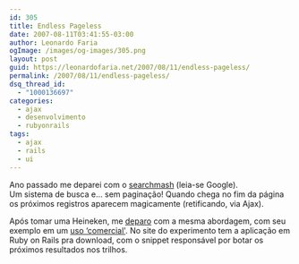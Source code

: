 ```yaml
---
id: 305
title: Endless Pageless
date: 2007-08-11T03:41:55-03:00
author: Leonardo Faria
ogImage: /images/og-images/305.png
layout: post
guid: https://leonardofaria.net/2007/08/11/endless-pageless/
permalink: /2007/08/11/endless-pageless/
dsq_thread_id:
  - "1000136697"
categories:
  - ajax
  - desenvolvimento
  - rubyonrails
tags:
  - ajax
  - rails
  - ui
---
```

Ano passado me deparei com o [searchmash](http://www.searchmash.com) (leia-se Google).  
Um sistema de busca e&#8230; sem paginação! Quando chega no fim da página os próximos registros aparecem magicamente (retificando, via Ajax).

Após tomar uma Heineken, me [deparo](http://unspace.ca/discover/pageless/) com a mesma abordagem, com seu exemplo em um [uso &#8216;comercial'](http://pursudo.com/). No site do experimento tem a aplicação em Ruby on Rails pra download, com o snippet responsável por botar os próximos resultados nos trilhos.
